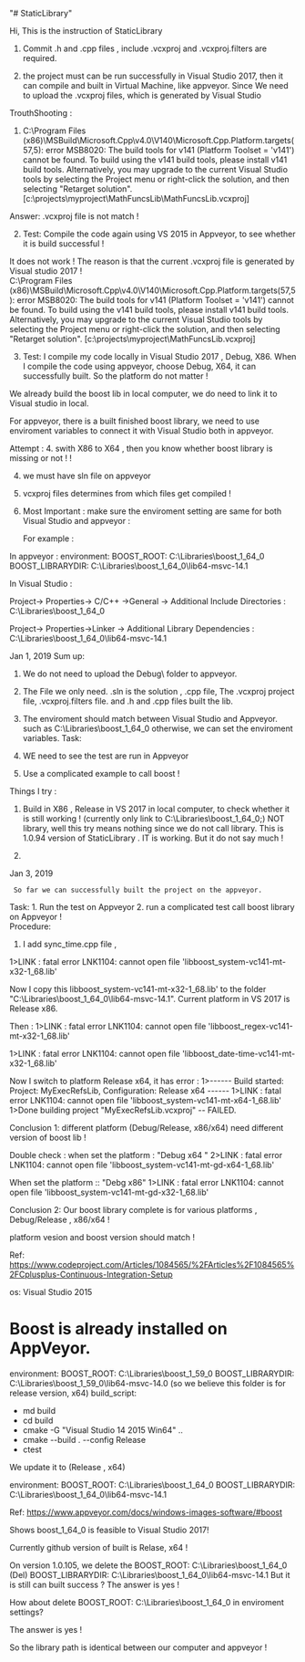 "# StaticLibrary" 


Hi, This is the instruction of StaticLibrary 


1. Commit .h and .cpp files , include .vcxproj and .vcxproj.filters are required.

2. the project must can be run successfully in Visual Studio 2017, then it can compile and built in Virtual Machine, like appveyor.  Since We need to upload the .vcxproj files, which is generated by Visual Studio 


TrouthShooting : 

1. C:\Program Files (x86)\MSBuild\Microsoft.Cpp\v4.0\V140\Microsoft.Cpp.Platform.targets(57,5): error MSB8020: The build tools for v141 (Platform Toolset = 'v141') cannot be found. To build using the v141 build tools, please install v141 build tools.  Alternatively, you may upgrade to the current Visual Studio tools by selecting the Project menu or right-click the solution, and then selecting "Retarget solution". [c:\projects\myproject\MathFuncsLib\MathFuncsLib.vcxproj]


Answer: .vcxproj file is not match  !  

2. Test: Compile the code again using VS 2015 in Appveyor, to see whether it is build successful  !  

It does not work ! The reason is that the current .vcxproj file is generated by Visual studio 2017 !  
 C:\Program Files (x86)\MSBuild\Microsoft.Cpp\v4.0\V140\Microsoft.Cpp.Platform.targets(57,5): error MSB8020: The build tools for v141 (Platform Toolset = 'v141') cannot be found. To build using the v141 build tools, please install v141 build tools.  Alternatively, you may upgrade to the current Visual Studio tools by selecting the Project menu or right-click the solution, and then selecting "Retarget solution". [c:\projects\myproject\MathFuncsLib.vcxproj]


 3. Test: I compile my code locally in Visual Studio 2017 , Debug, X86.  When I compile the code using appveyor, choose Debug, X64, it can successfully built. 
 So the platform do not matter !  


We already build the boost lib in local computer, we do need to link it to Visual studio in local. 

For appveyor, there is a built finished boost library, we need to use enviroment variables to connect it with Visual Studio both in appveyor.  


Attempt : 
4. swith X86 to X64 , then you know whether boost library is missing or not ! ! 


4. we must have sln file on appveyor

5. vcxproj files determines from  which files get compiled ! 




6. Most Important : 
   make sure the enviroment setting are same for both Visual Studio and appveyor : 


   For example :  

In appveyor : 
   environment:
  BOOST_ROOT: C:\Libraries\boost_1_64_0
  BOOST_LIBRARYDIR: C:\Libraries\boost_1_64_0\lib64-msvc-14.1


In Visual Studio : 


Project-> Properties-> C/C++ ->General -> Additional Include Directories : C:\Libraries\boost_1_64_0    

Project-> Properties->Linker -> Additional Library Dependencies :  C:\Libraries\boost_1_64_0\lib64-msvc-14.1



Jan 1, 2019 
Sum up: 

 1. We do not need to upload the Debug\ folder to appveyor. 
 2. The File we only need.   .sln is the solution , .cpp file,  The .vcxproj project file, .vcxproj.filters file. and .h and .cpp files built the lib.   

 3. The enviroment should match between Visual Studio and Appveyor. such as C:\Libraries\boost_1_64_0 
  otherwise, we can set the enviroment variables. 
Task: 
  4. WE need to see the test are run in Appveyor 
  5. Use a complicated example to call boost !  





  Things I try : 
   1. Build in X86 , Release in VS 2017 in local computer, to check whether it is still working ! 
(currently only link to C:\Libraries\boost_1_64_0;) NOT library, well this try means nothing since we do not call library.  This is 1.0.94 version of StaticLibrary . IT is working.  But it do not say much !


   2. 


   Jan 3, 2019  

     So far we can successfully built the project on the appveyor.   
Task: 
    1. Run the test on Appveyor 
    2. run a complicated test call boost library on Appveyor !  
Procedure: 
 1) I add sync_time.cpp file , 

 1>LINK : fatal error LNK1104: cannot open file 'libboost_system-vc141-mt-x32-1_68.lib'  

 Now I copy this libboost_system-vc141-mt-x32-1_68.lib'  to the folder "C:\Libraries\boost_1_64_0\lib64-msvc-14.1".
 Current platform in VS 2017 is Release x86.  


Then : 
1>LINK : fatal error LNK1104: cannot open file 'libboost_regex-vc141-mt-x32-1_68.lib'


1>LINK : fatal error LNK1104: cannot open file 'libboost_date-time-vc141-mt-x32-1_68.lib'


Now I switch to platform Release x64, 
it has error : 
1>------ Build started: Project: MyExecRefsLib, Configuration: Release x64 ------
1>LINK : fatal error LNK1104: cannot open file 'libboost_system-vc141-mt-x64-1_68.lib'
1>Done building project "MyExecRefsLib.vcxproj" -- FAILED.


Conclusion 1:  different platform (Debug/Release, x86/x64) need different version of boost lib !  

Double check : 
when set the platform : "Debug x64 "
2>LINK : fatal error LNK1104: cannot open file 'libboost_system-vc141-mt-gd-x64-1_68.lib'


When set the platform :: "Debg x86"
1>LINK : fatal error LNK1104: cannot open file 'libboost_system-vc141-mt-gd-x32-1_68.lib'


Conclusion 2: Our boost library complete is for various platforms , 
Debug/Release , x86/x64  !  

platform vesion and boost version should match ! 

Ref:   https://www.codeproject.com/Articles/1084565/%2FArticles%2F1084565%2FCplusplus-Continuous-Integration-Setup

os: Visual Studio 2015

# Boost is already installed on AppVeyor.
environment:
  BOOST_ROOT: C:\Libraries\boost_1_59_0
  BOOST_LIBRARYDIR: C:\Libraries\boost_1_59_0\lib64-msvc-14.0
(so we believe this folder is for release version, x64)
build_script:
  - md build
  - cd build
  - cmake -G "Visual Studio 14 2015 Win64" ..
  - cmake --build . --config Release
  - ctest


  We update it to   (Release , x64)

  environment:
  BOOST_ROOT: C:\Libraries\boost_1_64_0
  BOOST_LIBRARYDIR: C:\Libraries\boost_1_64_0\lib64-msvc-14.1

Ref: https://www.appveyor.com/docs/windows-images-software/#boost

Shows boost_1_64_0 is feasible to Visual Studio 2017!  

Currently github version of built is Relase, x64 !  

On version 1.0.105, we delete the 
BOOST_ROOT: C:\Libraries\boost_1_64_0
 (Del) BOOST_LIBRARYDIR: C:\Libraries\boost_1_64_0\lib64-msvc-14.1
But it is still can built success ? 
The answer is yes ! 

How about delete 
 BOOST_ROOT: C:\Libraries\boost_1_64_0 in enviroment settings? 

 The answer is yes !  

 So the library path is identical between our computer and 
 appveyor ! 












